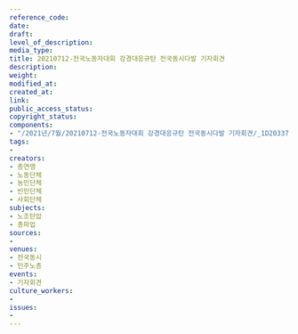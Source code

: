 ```yaml
---
reference_code: 
date: 
draft: 
level_of_description: 
media_type: 
title: 20210712-전국노동자대회 강경대응규탄 전국동시다발 기자회견
description: 
weight: 
modified_at: 
created_at: 
link: 
public_access_status: 
copyright_status: 
components:
- "/2021년/7월/20210712-전국노동자대회 강경대응규탄 전국동시다발 기자회견/_1D20337.jpg"
tags:
- 
creators:
- 총연맹
- 노동단체
- 농민단체
- 빈민단체
- 사회단체
subjects:
- 노조탄압
- 총파업
sources:
- 
venues:
- 전국동시
- 민주노총
events:
- 기자회견
culture_workers:
- 
issues:
- 
---
```

